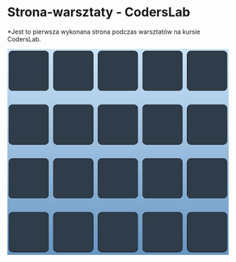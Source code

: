 # Strona-warsztaty - CodersLab

*Jest to pierwsza wykonana strona podczas warsztatów na kursie CodersLab.

<img alt="Logo" src="https://github.com/ptaszek1/Memory-game/blob/master/img/memoryGame.jpg" width="600">